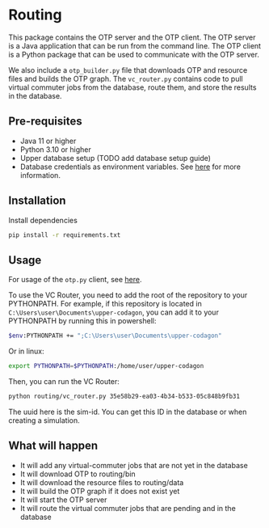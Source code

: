 # Routing

This package contains the OTP server and the OTP client. The OTP server is a Java application that can be run from the
command line. The OTP client is a Python package that can be used to communicate with the OTP server.

We also include a `otp_builder.py` file that downloads OTP and resource files and builds the OTP graph.
The `vc_router.py`
contains code to pull virtual commuter jobs from the database, route them, and store the results in the database.

## Pre-requisites

- Java 11 or higher
- Python 3.10 or higher
- Upper database setup (TODO add database setup guide)
- Database credentials as environment variables. See [here](../mongo/readme.md) for more information.

## Installation

Install dependencies

```bash
pip install -r requirements.txt
```

## Usage

For usage of the `otp.py` client, see [here](otp.md).

To use the VC Router, you need to add the root of the repository to your PYTHONPATH. For example, if this repository
is located in `C:\Users\user\Documents\upper-codagon`, you can add it to your PYTHONPATH by running this in powershell:

```bash
$env:PYTHONPATH += ";C:\Users\user\Documents\upper-codagon"
```

Or in linux:

```bash
export PYTHONPATH=$PYTHONPATH:/home/user/upper-codagon
```

Then, you can run the VC Router:

```bash
python routing/vc_router.py 35e58b29-ea03-4b34-b533-05c848b9fb31
```

The uuid here is the sim-id. You can get this ID in the database or when creating a simulation.

## What will happen

- It will add any virtual-commuter jobs that are not yet in the database
- It will download OTP to routing/bin
- It will download the resource files to routing/data
- It will build the OTP graph if it does not exist yet
- It will start the OTP server
- It will route the virtual commuter jobs that are pending and in the database
